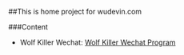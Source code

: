 ##This is home project for wudevin.com          

###Content       
* Wolf Killer Wechat: [Wolf Killer Wechat Program](document/wolf_readme.md)